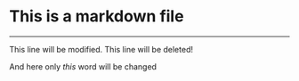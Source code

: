 # This is a markdown file

---

This line will be modified.
This line will be deleted!

And here only *this* word will be changed
